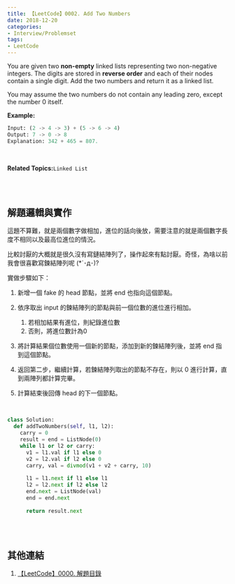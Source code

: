 ```yaml
---
title: 【LeetCode】0002. Add Two Numbers
date: 2018-12-20
categories:
- Interview/Problemset
tags:
- LeetCode
--- 
```


You are given two **non-empty** linked lists representing two non-negative integers. The digits are stored in **reverse order** and each of their nodes contain a single digit. Add the two numbers and return it as a linked list.

You may assume the two numbers do not contain any leading zero, except the number 0 itself.
<!--more-->

**Example:**
```python
Input: (2 -> 4 -> 3) + (5 -> 6 -> 4)
Output: 7 -> 0 -> 8
Explanation: 342 + 465 = 807.
```

<br>

**Related Topics:**`Linked List`

<br><br>

## 解題邏輯與實作
這題不算難，就是兩個數字做相加，進位的話向後放，需要注意的就是兩個數字長度不相同以及最高位進位的情況。

比較討厭的大概就是很久沒有寫鏈結陣列了，操作起來有點討厭。奇怪，為啥以前我會很喜歡寫鍊結陣列呢 (*´･д･)?
<br>

實做步驟如下：
1. 新增一個 fake 的 head 節點，並將 end 也指向這個節點。

2. 依序取出 input 的鍊結陣列的節點與前一個位數的進位進行相加。
	1. 若相加結果有進位，則紀錄進位數
	2. 否則，將進位數計為0

3. 將計算結果個位數使用一個新的節點，添加到新的鍊結陣列後，並將 end 指到這個節點。

4. 返回第二步，繼續計算，若鍊結陣列取出的節點不存在，則以 0 進行計算，直到兩陣列都計算完畢。


5. 計算結束後回傳 head 的下一個節點。
<br>

```python
class Solution:
  def addTwoNumbers(self, l1, l2):
    carry = 0
    result = end = ListNode(0)        
    while l1 or l2 or carry:
      v1 = l1.val if l1 else 0
      v2 = l2.val if l2 else 0
      carry, val = divmod(v1 + v2 + carry, 10)
                        
      l1 = l1.next if l1 else l1
      l2 = l2.next if l2 else l2
      end.next = ListNode(val)
      end = end.next
            
      return result.next
```


<br><br>

## 其他連結
1. [【LeetCode】0000. 解題目錄](/LeetCode-0000-Contents/)